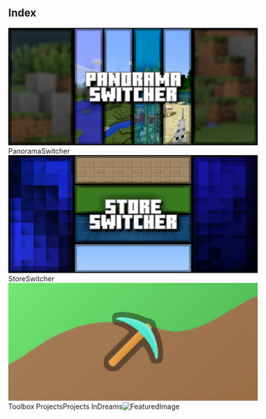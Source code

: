 ## Index

<div class="home-content-container"><a class="home-content-image" href="./PanoramaSwitcher"><img src="./PanoramaSwitcher/latest/upload/panorama-switcher_1.png" onerror="this.src='/assets/images/featuredimage.png'" alt="FeaturedImage"><a>PanoramaSwitcher</a></a><a class="home-content-image" href="./StoreSwitcher"><img src="./StoreSwitcher/latest/upload/store-switcher_1.png" onerror="this.src='/assets/images/featuredimage.png'" alt="FeaturedImage"><a>StoreSwitcher</a></a><a class="home-content-image" href="./Toolbox"><img src="./Toolbox/upload/toolbox_1.png" onerror="this.src='/assets/images/featuredimage.png'" alt="FeaturedImage"><a>Toolbox Projects</a></a><a class="home-content-image" href="./Dreams"><a>Projects InDreams</a><img src="https://assets.indreams.me/images/backgrounds/themes/201912-launch.jpg" onerror="this.src='/assets/images/featuredimage.png'" alt="FeaturedImage"></a></div>
